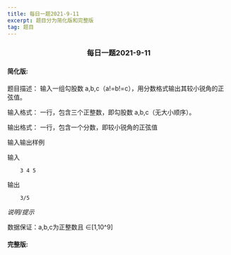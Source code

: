```yaml
---
title: 每日一题2021-9-11
excerpt: 题目分为简化版和完整版
tag: 题目
---
```

### <center>每日一题2021-9-11</center>

#### 简化版:

题目描述： 
输入一组勾股数 a,b,c（a!=b!=c），用分数格式输出其较小锐角的正弦值。

输入格式：
一行，包含三个正整数，即勾股数 a,b,c（无大小顺序）。

输出格式：
一行，包含一个分数，即较小锐角的正弦值

输入输出样例

输入
```
    3 4 5
```
输出
```
    3/5
```
_说明/提示_

数据保证：a,b,c为正整数且 ∈[1,10^9]

#### 完整版: